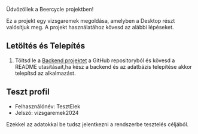 Üdvözöllek a Beercycle projektben!

Ez a projekt egy vizsgaremek megoldása, amelyben a Desktop részt valósítjuk meg. A projekt használatához kövesd az alábbi lépéseket.

## Letöltés és Telepítés

1. Töltsd le a [Backend projektet](https://github.com/onyxwrld/Backend_vizsgaremek) a GitHub repositoryból és kövesd a README utasításait,ha kész a backend és az adatbázis telepítése akkor telepítsd az alkalmazást.
## Teszt profil

- Felhasználónév: TesztElek
- Jelszó: vizsgaremek2024

Ezekkel az adatokkal be tudsz jelentkezni a rendszerbe tesztelés céljából.
